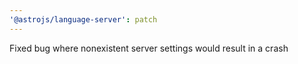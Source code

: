 ```yaml
---
'@astrojs/language-server': patch
---
```


Fixed bug where nonexistent server settings would result in a crash
